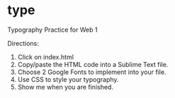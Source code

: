 # type
Typography Practice for Web 1

Directions: 
1. Click on index.html
2. Copy/paste the HTML code into a Sublime Text file.
3. Choose 2 Google Fonts to implement into your file.
4. Use CSS to style your typography.
5. Show me when you are finished.
